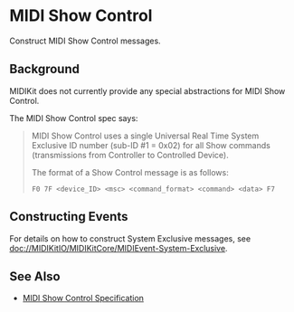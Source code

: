 # MIDI Show Control

Construct MIDI Show Control messages.

## Background

MIDIKit does not currently provide any special abstractions for MIDI Show Control.

The MIDI Show Control spec says:

> MIDI Show Control uses a single Universal Real Time System Exclusive ID number (sub-ID #1 = 0x02) for all Show commands (transmissions from Controller to Controlled Device).
>
> The format of a Show Control message is as follows:
>
> `F0 7F <device_ID> <msc> <command_format> <command> <data> F7`

## Constructing Events

For details on how to construct System Exclusive messages, see <doc://MIDIKitIO/MIDIKitCore/MIDIEvent-System-Exclusive>.

## See Also

- [MIDI Show Control Specification](https://www.midi.org/specifications/midi1-specifications/midi-show-control-2)
